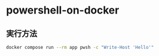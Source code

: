 # powershell-on-docker

## 実行方法

```bash
docker compose run --rm app pwsh -c "Write-Host 'Hello'"
```